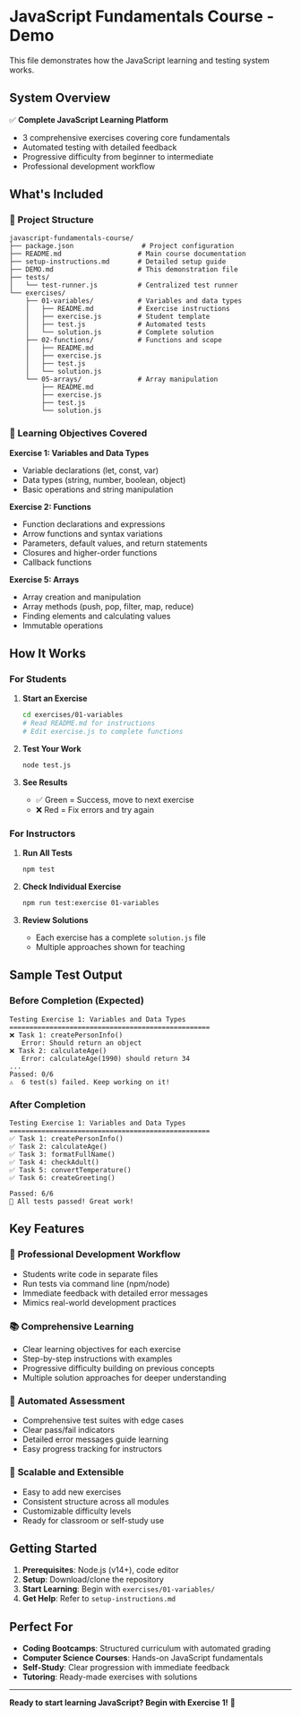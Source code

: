 # JavaScript Fundamentals Course - Demo

This file demonstrates how the JavaScript learning and testing system works.

## System Overview

✅ **Complete JavaScript Learning Platform**
- 3 comprehensive exercises covering core fundamentals
- Automated testing with detailed feedback
- Progressive difficulty from beginner to intermediate
- Professional development workflow

## What's Included

### 📁 Project Structure
```
javascript-fundamentals-course/
├── package.json                 # Project configuration
├── README.md                   # Main course documentation
├── setup-instructions.md       # Detailed setup guide
├── DEMO.md                     # This demonstration file
├── tests/
│   └── test-runner.js          # Centralized test runner
└── exercises/
    ├── 01-variables/           # Variables and data types
    │   ├── README.md           # Exercise instructions
    │   ├── exercise.js         # Student template
    │   ├── test.js             # Automated tests
    │   └── solution.js         # Complete solution
    ├── 02-functions/           # Functions and scope
    │   ├── README.md
    │   ├── exercise.js
    │   ├── test.js
    │   └── solution.js
    └── 05-arrays/              # Array manipulation
        ├── README.md
        ├── exercise.js
        ├── test.js
        └── solution.js
```

### 🎯 Learning Objectives Covered

**Exercise 1: Variables and Data Types**
- Variable declarations (let, const, var)
- Data types (string, number, boolean, object)
- Basic operations and string manipulation

**Exercise 2: Functions**
- Function declarations and expressions
- Arrow functions and syntax variations
- Parameters, default values, and return statements
- Closures and higher-order functions
- Callback functions

**Exercise 5: Arrays**
- Array creation and manipulation
- Array methods (push, pop, filter, map, reduce)
- Finding elements and calculating values
- Immutable operations

## How It Works

### For Students

1. **Start an Exercise**
   ```bash
   cd exercises/01-variables
   # Read README.md for instructions
   # Edit exercise.js to complete functions
   ```

2. **Test Your Work**
   ```bash
   node test.js
   ```

3. **See Results**
   - ✅ Green = Success, move to next exercise
   - ❌ Red = Fix errors and try again

### For Instructors

1. **Run All Tests**
   ```bash
   npm test
   ```

2. **Check Individual Exercise**
   ```bash
   npm run test:exercise 01-variables
   ```

3. **Review Solutions**
   - Each exercise has a complete `solution.js` file
   - Multiple approaches shown for teaching

## Sample Test Output

### Before Completion (Expected)
```
Testing Exercise 1: Variables and Data Types
==================================================
❌ Task 1: createPersonInfo()
   Error: Should return an object
❌ Task 2: calculateAge()
   Error: calculateAge(1990) should return 34
...
Passed: 0/6
⚠️  6 test(s) failed. Keep working on it!
```

### After Completion
```
Testing Exercise 1: Variables and Data Types
==================================================
✅ Task 1: createPersonInfo()
✅ Task 2: calculateAge()
✅ Task 3: formatFullName()
✅ Task 4: checkAdult()
✅ Task 5: convertTemperature()
✅ Task 6: createGreeting()

Passed: 6/6
🎉 All tests passed! Great work!
```

## Key Features

### 🔧 **Professional Development Workflow**
- Students write code in separate files
- Run tests via command line (npm/node)
- Immediate feedback with detailed error messages
- Mimics real-world development practices

### 📚 **Comprehensive Learning**
- Clear learning objectives for each exercise
- Step-by-step instructions with examples
- Progressive difficulty building on previous concepts
- Multiple solution approaches for deeper understanding

### 🎯 **Automated Assessment**
- Comprehensive test suites with edge cases
- Clear pass/fail indicators
- Detailed error messages guide learning
- Easy progress tracking for instructors

### 🚀 **Scalable and Extensible**
- Easy to add new exercises
- Consistent structure across all modules
- Customizable difficulty levels
- Ready for classroom or self-study use

## Getting Started

1. **Prerequisites**: Node.js (v14+), code editor
2. **Setup**: Download/clone the repository
3. **Start Learning**: Begin with `exercises/01-variables/`
4. **Get Help**: Refer to `setup-instructions.md`

## Perfect For

- **Coding Bootcamps**: Structured curriculum with automated grading
- **Computer Science Courses**: Hands-on JavaScript fundamentals
- **Self-Study**: Clear progression with immediate feedback
- **Tutoring**: Ready-made exercises with solutions

---

**Ready to start learning JavaScript? Begin with Exercise 1!** 🚀
